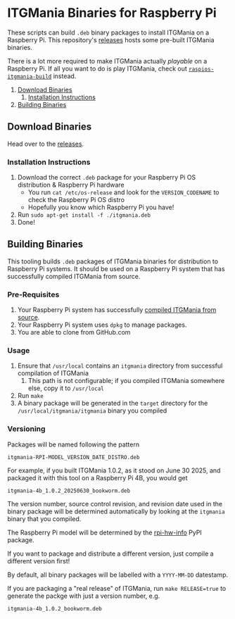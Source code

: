 # ITGMania Binaries for Raspberry Pi

These scripts can build `.deb` binary packages to install ITGMania on a Raspberry Pi.
This repository's [releases](https://github.com/spottymatt/raspios-itgmania-deb/releases/)
hosts some pre-built ITGMania binaries.

There is a lot more required to make ITGMania actually _playable_ on a Raspberry Pi.
If all you want to do is play ITGMania, check out
[`raspios-itgmania-build`](https://github.com/spottymatt/raspios-itgmania-build) instead.

1. [Download Binaries](#download-binaries)
	1. [Installation Instructions](#installation-instructions)
2. [Building Binaries](#building-binaries)

## Download Binaries

Head over to the [releases](https://github.com/spottymatt/raspios-itgmania-deb/releases).

### Installation Instructions

1. Download the correct `.deb` package for your Raspberry Pi OS distribution & Raspberry Pi hardware
	* You run `cat /etc/os-release` and look for the `VERSION_CODENAME` to check the Raspberry Pi OS distro
	* Hopefully you know which Raspberry Pi you have!
2. Run `sudo apt-get install -f ./itgmania.deb`
3. Done!

## Building Binaries

This tooling builds `.deb` packages of ITGMania binaries for distribution to Raspberry Pi systems.
It should be used on a Raspberry Pi system that has successfully compiled ITGMania from source.

### Pre-Requisites

1. Your Raspberry Pi system has successfully [compiled ITGMania from source](https://github.com/spottymatt/raspios-itgmania-build).
2. Your Raspberry Pi system uses `dpkg` to manage packages.
3. You are able to clone from GitHub.com

### Usage

1. Ensure that `/usr/local` contains an `itgmania` directory from successful compilation of ITGMania
	1. This path is not configurable; if you compiled ITGMania somewhere else, copy it to `/usr/local`
2. Run `make`
3. A binary package will be generated in the `target` directory for the `/usr/local/itgmania/itgmania` binary you compiled

### Versioning

Packages will be named following the pattern

	itgmania-RPI-MODEL_VERSION_DATE_DISTRO.deb

For example, if you built ITGMania 1.0.2, as it stood on June 30 2025, and packaged it with this tool on a Raspberry Pi 4B, you would get

	itgmania-4b_1.0.2_20250630_bookworm.deb

The version number, source control revision, and revision date used in the binary package
will be determined automatically by looking at the `itgmania` binary that you compiled.

The Raspberry Pi model will be determined by the [rpi-hw-info](https://pypi.org/project/rpi-hw-info/) PyPI package.

If you want to package and distribute a different version, just compile a different version first!

By default, all binary packages will be labelled with a `YYYY-MM-DD` datestamp.

If you are packaging a "real release" of ITGMania,
run `make RELEASE=true` to generate the packge with just a version number, e.g.

	itgmania-4b_1.0.2_bookworm.deb 
